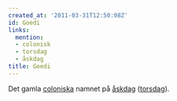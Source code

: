 ```yaml
---
created_at: '2011-03-31T12:50:08Z'
id: Goedi
links:
  mention:
  - colonisk
  - torsdag
  - åskdag
title: Goedi
---
```


Det gamla [coloniska] namnet på [åskdag] ([torsdag]).

  [coloniska]: colonisk
  [åskdag]: åskdag
  [torsdag]: torsdag
